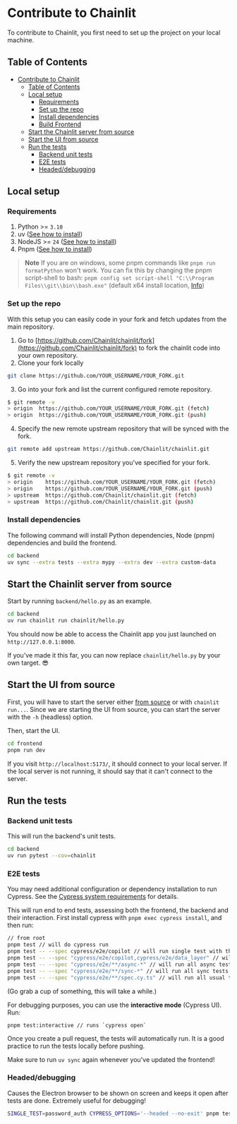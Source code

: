 # Contribute to Chainlit

To contribute to Chainlit, you first need to set up the project on your local machine.

## Table of Contents

<!--
Generated using https://ecotrust-canada.github.io/markdown-toc/.
I've copy/pasted the whole document there, and then formatted it with prettier.
-->

- [Contribute to Chainlit](#contribute-to-chainlit)
  - [Table of Contents](#table-of-contents)
  - [Local setup](#local-setup)
    - [Requirements](#requirements)
    - [Set up the repo](#set-up-the-repo)
    - [Install dependencies](#install-dependencies)
    - [Build Frontend](#build-frontend)
  - [Start the Chainlit server from source](#start-the-chainlit-server-from-source)
  - [Start the UI from source](#start-the-ui-from-source)
  - [Run the tests](#run-the-tests)
    - [Backend unit tests](#backend-unit-tests)
    - [E2E tests](#e2e-tests)
    - [Headed/debugging](#headeddebugging)

## Local setup

### Requirements

1. Python >= `3.10`
2. uv ([See how to install](https://docs.astral.sh/uv/getting-started/installation/))
3. NodeJS >= `24` ([See how to install](https://nodejs.org/en/download))
4. Pnpm ([See how to install](https://pnpm.io/installation))

> **Note**
> If you are on windows, some pnpm commands like `pnpm run formatPython` won't work. You can fix this by changing the pnpm script-shell to bash: `pnpm config set script-shell "C:\\Program Files\\git\\bin\\bash.exe"` (default x64 install location, [Info](https://pnpm.io/cli/run#script-shell))

### Set up the repo

With this setup you can easily code in your fork and fetch updates from the main repository.

1. Go to [https://github.com/Chainlit/chainlit/fork](https://github.com/Chainlit/chainlit/fork) to fork the chainlit code into your own repository.
2. Clone your fork locally

```sh
git clone https://github.com/YOUR_USERNAME/YOUR_FORK.git
```

3. Go into your fork and list the current configured remote repository.

```sh
$ git remote -v
> origin  https://github.com/YOUR_USERNAME/YOUR_FORK.git (fetch)
> origin  https://github.com/YOUR_USERNAME/YOUR_FORK.git (push)
```

4. Specify the new remote upstream repository that will be synced with the fork.

```sh
git remote add upstream https://github.com/Chainlit/chainlit.git
```

5. Verify the new upstream repository you've specified for your fork.

```sh
$ git remote -v
> origin    https://github.com/YOUR_USERNAME/YOUR_FORK.git (fetch)
> origin    https://github.com/YOUR_USERNAME/YOUR_FORK.git (push)
> upstream  https://github.com/Chainlit/chainlit.git (fetch)
> upstream  https://github.com/Chainlit/chainlit.git (push)
```

### Install dependencies

The following command will install Python dependencies, Node (pnpm) dependencies and build the frontend.

```sh
cd backend
uv sync --extra tests --extra mypy --extra dev --extra custom-data
```

## Start the Chainlit server from source

Start by running `backend/hello.py` as an example.

```sh
cd backend
uv run chainlit run chainlit/hello.py
```

You should now be able to access the Chainlit app you just launched on `http://127.0.0.1:8000`.

If you've made it this far, you can now replace `chainlit/hello.py` by your own target. 😎

## Start the UI from source

First, you will have to start the server either [from source](#start-the-chainlit-server-from-source) or with `chainlit run...`. Since we are starting the UI from source, you can start the server with the `-h` (headless) option.

Then, start the UI.

```sh
cd frontend
pnpm run dev
```

If you visit `http://localhost:5173/`, it should connect to your local server. If the local server is not running, it should say that it can't connect to the server.

## Run the tests

### Backend unit tests

This will run the backend's unit tests.

```sh
cd backend
uv run pytest --cov=chainlit
```

### E2E tests

You may need additional configuration or dependency installation to run Cypress. See the [Cypress system requirements](https://docs.cypress.io/app/get-started/install-cypress#System-requirements) for details.

This will run end to end tests, assessing both the frontend, the backend and their interaction. First install cypress with `pnpm exec cypress install`, and then run:

```sh
// from root
pnpm test // will do cypress run
pnpm test -- --spec cypress/e2e/copilot // will run single test with the name copilot
pnpm test -- --spec "cypress/e2e/copilot,cypress/e2e/data_layer" // will run two tests with the names copilot and data_layer
pnpm test -- --spec "cypress/e2e/**/async-*" // will run all async tests
pnpm test -- --spec "cypress/e2e/**/sync-*" // will run all sync tests
pnpm test -- --spec "cypress/e2e/**/spec.cy.ts" // will run all usual tests
```

(Go grab a cup of something, this will take a while.)

For debugging purposes, you can use the **interactive mode** (Cypress UI). Run:

```
pnpm test:interactive // runs `cypress open`
```

Once you create a pull request, the tests will automatically run. It is a good practice to run the tests locally before pushing.

Make sure to run `uv sync` again whenever you've updated the frontend!

### Headed/debugging

Causes the Electron browser to be shown on screen and keeps it open after tests are done.
Extremely useful for debugging!

```sh
SINGLE_TEST=password_auth CYPRESS_OPTIONS='--headed --no-exit' pnpm test
```